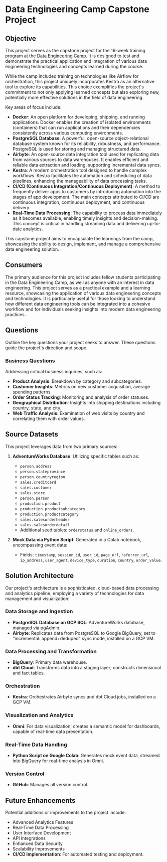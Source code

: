 # Data Engineering Camp Capstone Project

## Objective
This project serves as the capstone project for the 16-week training program at the [Data Engineering Camp](https://dataengineercamp.com/). It is designed to test and demonstrate the practical application and integration of various data engineering technologies and concepts learned during the course. 

While the camp included training on technologies like Airflow for orchestration, this project uniquely incorporates Kestra as an alternative tool to explore its capabilities. This choice exemplifies the project's commitment to not only applying learned concepts but also exploring new, potentially more effective solutions in the field of data engineering. 

Key areas of focus include:

- **Docker**: An open platform for developing, shipping, and running applications. Docker enables the creation of isolated environments (containers) that can run applications and their dependencies consistently across various computing environments.
- **PostgreSQL Database**: A powerful, open-source object-relational database system known for its reliability, robustness, and performance. PostgreSQL is used for storing and managing structured data.
- **Airbyte**: An open-source data integration tool used for replicating data from various sources to data warehouses. It enables efficient and reliable data extraction and loading, supporting incremental data syncs.
- **Kestra**: A modern orchestration tool designed to handle complex workflows. Kestra facilitates the automation and scheduling of data pipelines, enhancing the manageability of data processing tasks.
- **CI/CD (Continuous Integration/Continuous Deployment)**: A method to frequently deliver apps to customers by introducing automation into the stages of app development. The main concepts attributed to CI/CD are continuous integration, continuous deployment, and continuous delivery.
- **Real-Time Data Processing**: The capability to process data immediately as it becomes available, enabling timely insights and decision-making. This concept is critical in handling streaming data and delivering up-to-date analytics.

This capstone project aims to encapsulate the learnings from the camp, showcasing the ability to design, implement, and manage a comprehensive data engineering solution.

## Consumers
The primary audience for this project includes fellow students participating in the Data Engineering Camp, as well as anyone with an interest in data engineering. This project serves as a practical example and a learning resource, showcasing the application of various data engineering concepts and technologies. It is particularly useful for those looking to understand how different data engineering tools can be integrated into a cohesive workflow and for individuals seeking insights into modern data engineering practices.

## Questions
Outline the key questions your project seeks to answer. These questions guide the project's direction and scope.

### Business Questions
Addressing critical business inquiries, such as:
- **Product Analysis**: Breakdown by category and subcategories.
- **Customer Insights**: Metrics on new customer acquisition, average spending patterns.
- **Order Status Tracking**: Monitoring and analysis of order statuses.
- **Geographical Distribution**: Insights into shipping destinations including country, state, and city.
- **Web Traffic Analysis**: Examination of web visits by country and correlating them with order values.

## Source Datasets
This project leverages data from two primary sources:

1. **AdventureWorks Database**: Utilizing specific tables such as:
   - `person.address`
   - `person.stateprovince`
   - `person.countryregion`
   - `sales.creditcard`
   - `sales.customer`
   - `sales.store`
   - `person.person`
   - `production.product`
   - `production.productsubcategory`
   - `production.productcategory`
   - `sales.salesorderheader`
   - `sales.salesorderdetail`
   - Additional seed tables: `orderstatus` and `online_orders`.

2. **Mock Data via Python Script**: Generated in a Colab notebook, encompassing event data:
   - Fields: `timestamp`, `session_id`, `user_id`, `page_url`, `referrer_url`, `ip_address`, `user_agent`, `device_type`, `duration`, `country`, `order_value`.

## Solution Architecture
Our project's architecture is a sophisticated, cloud-based data processing and analytics pipeline, employing a variety of technologies for data management and visualization:

### Data Storage and Ingestion
- **PostgreSQL Database on GCP SQL**: AdventureWorks database, managed via pgAdmin.
- **Airbyte**: Replicates data from PostgreSQL to Google BigQuery, set to "incremental: append+deduped" sync mode, installed on a GCP VM.

### Data Processing and Transformation
- **BigQuery**: Primary data warehouse.
- **dbt Cloud**: Transforms data into a staging layer; constructs dimensional and fact tables.

### Orchestration
- **Kestra**: Orchestrates Airbyte syncs and dbt Cloud jobs, installed on a GCP VM.

### Visualization and Analytics
- **Omni**: For data visualization; creates a semantic model for dashboards, capable of real-time data presentation.

### Real-Time Data Handling
- **Python Script on Google Colab**: Generates mock event data, streamed into BigQuery for real-time analysis in Omni.

### Version Control
- **GitHub**: Manages all version control.

## Future Enhancements
Potential additions or improvements to the project include:
- Advanced Analytics Features
- Real-Time Data Processing
- User Interface Development
- API Integrations
- Enhanced Data Security
- Scalability Improvements
- **CI/CD Implementation**: For automated testing and deployment.

